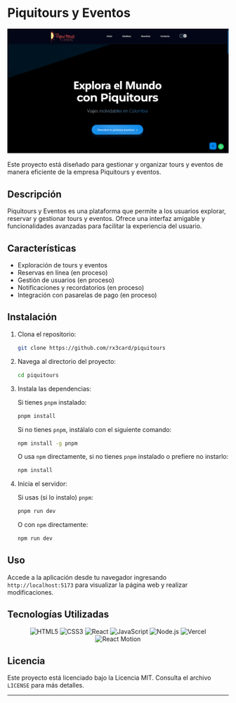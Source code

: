 # Piquitours y Eventos

![Portada](./public/preview.webp)

Este proyecto está diseñado para gestionar y organizar tours y eventos de manera eficiente de la empresa Piquitours y eventos.

## Descripción

Piquitours y Eventos es una plataforma que permite a los usuarios explorar, reservar y gestionar tours y eventos. Ofrece una interfaz amigable y funcionalidades avanzadas para facilitar la experiencia del usuario.

## Características

- Exploración de tours y eventos
- Reservas en línea (en proceso)
- Gestión de usuarios (en proceso)
- Notificaciones y recordatorios (en proceso)
- Integración con pasarelas de pago (en proceso)

## Instalación

1. Clona el repositorio:

   ```bash
   git clone https://github.com/rx3card/piquitours
   ```

2. Navega al directorio del proyecto:

   ```bash
   cd piquitours
   ```

3. Instala las dependencias:

   Si tienes `pnpm` instalado:

   ```bash
   pnpm install
   ```

   Si no tienes `pnpm`, instálalo con el siguiente comando:

   ```bash
   npm install -g pnpm
   ```

   O usa `npm` directamente, si no tienes `pnpm` instalado o prefiere no instarlo:

   ```bash
   npm install
   ```

<!-- 4. Configura las variables de entorno en un archivo `.env`:

   ```env
   DB_HOST=tu_host_de_base_de_datos
   DB_USER=tu_usuario_de_base_de_datos
   DB_PASS=tu_contraseña_de_base_de_datos
   ``` -->

4. Inicia el servidor:

   Si usas (si lo instalo) `pnpm`:

   ```bash
   pnpm run dev
   ```

   O con `npm` directamente:

   ```bash
   npm run dev
   ```

## Uso

Accede a la aplicación desde tu navegador ingresando `http://localhost:5173` para visualizar la página web y realizar modificaciones. 

## Tecnologías Utilizadas

<p align="center">
  <img src="https://img.shields.io/badge/-HTML5-E34F26?logo=html5&logoColor=white&style=flat-square" alt="HTML5">
  <img src="https://img.shields.io/badge/-CSS3-1572B6?logo=css3&logoColor=white&style=flat-square" alt="CSS3">
  <img src="https://img.shields.io/badge/-React-61DAFB?logo=react&logoColor=white&style=flat-square" alt="React">
  <img src="https://img.shields.io/badge/-JavaScript-F7DF1E?logo=javascript&logoColor=black&style=flat-square" alt="JavaScript">
  <img src="https://img.shields.io/badge/-Node.js-339933?logo=node.js&logoColor=white&style=flat-square" alt="Node.js">
  <!-- <img src="https://img.shields.io/badge/-TypeScript-3178C6?logo=typescript&logoColor=white&style=flat-square" alt="TypeScript"> -->
  <!-- <img src="https://img.shields.io/badge/-Express-000000?logo=express&logoColor=white&style=flat-square" alt="Express"> -->
  <!-- <img src="https://img.shields.io/badge/-PostgreSQL-336791?logo=postgresql&logoColor=white&style=flat-square" alt="PostgreSQL"> -->
  <!-- <img src="https://img.shields.io/badge/-Tailwind%20CSS-06B6D4?logo=tailwindcss&logoColor=white&style=flat-square" alt="Tailwind CSS"> -->
  <!-- <img src="https://img.shields.io/badge/-Redux-764ABC?logo=redux&logoColor=white&style=flat-square" alt="Redux"> -->
  <!-- <img src="https://img.shields.io/badge/-JWT-000000?logo=jsonwebtokens&logoColor=white&style=flat-square" alt="JWT"> -->
  <!-- <img src="https://img.shields.io/badge/-Docker-2496ED?logo=docker&logoColor=white&style=flat-square" alt="Docker"> -->
  <img src="https://img.shields.io/badge/-Vercel-000000?logo=vercel&logoColor=white&style=flat-square" alt="Vercel">
  <img src="https://img.shields.io/badge/-React%20Motion-61DAFB?logo=react&logoColor=white&style=flat-square" alt="React Motion">
</p>

## Licencia

Este proyecto está licenciado bajo la Licencia MIT. Consulta el archivo `LICENSE` para más detalles.

---

<!-- <a href='https://github.com/rx3card'>rx3card Oscar Rojas.</a> -->
